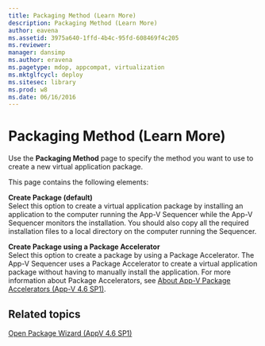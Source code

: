 ```yaml
---
title: Packaging Method (Learn More)
description: Packaging Method (Learn More)
author: eavena
ms.assetid: 3975a640-1ffd-4b4c-95fd-608469f4c205
ms.reviewer: 
manager: dansimp
ms.author: eravena
ms.pagetype: mdop, appcompat, virtualization
ms.mktglfcycl: deploy
ms.sitesec: library
ms.prod: w8
ms.date: 06/16/2016
---
```



# Packaging Method (Learn More)


Use the **Packaging Method** page to specify the method you want to use to create a new virtual application package.

This page contains the following elements:

<a href="" id="create-package--default-"></a>**Create Package (default)**  
Select this option to create a virtual application package by installing an application to the computer running the App-V Sequencer while the App-V Sequencer monitors the installation. You should also copy all the required installation files to a local directory on the computer running the Sequencer.

<a href="" id="create-package-using-a-package-accelerator"></a>**Create Package using a Package Accelerator**  
Select this option to create a package by using a Package Accelerator. The App-V Sequencer uses a Package Accelerator to create a virtual application package without having to manually install the application. For more information about Package Accelerators, see [About App-V Package Accelerators (App-V 4.6 SP1)](about-app-v-package-accelerators--app-v-46-sp1-.md).

## Related topics


[Open Package Wizard (AppV 4.6 SP1)](open-package-wizard---appv-46-sp1-.md)

 

 





